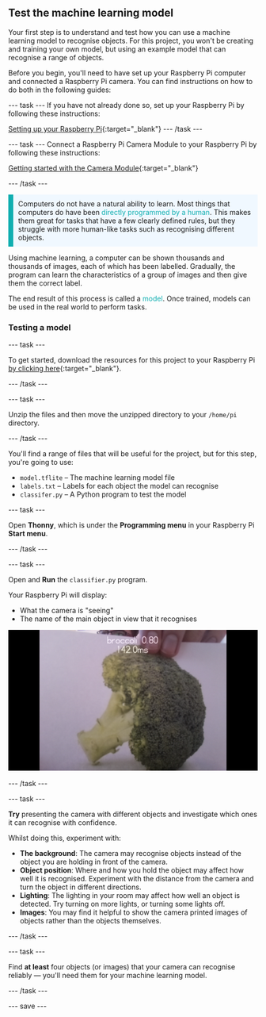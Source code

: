 ## Test the machine learning model

Your first step is to understand and test how you can use a machine learning model to recognise objects. For this project, you won't be creating and training your own model, but using an example model that can recognise a range of objects.

Before you begin, you'll need to have set up your Raspberry Pi computer and connected a Raspberry Pi camera. You can find instructions on how to do both in the following guides:

--- task ---
If you have not already done so, set up your Raspberry Pi by following these instructions:

[Setting up your Raspberry Pi](https://projects.raspberrypi.org/en/projects/raspberry-pi-setting-up){:target="_blank"}
--- /task ---

--- task ---
Connect a Raspberry Pi Camera Module to your Raspberry Pi by following these instructions:

[Getting started with the Camera Module](https://projects.raspberrypi.org/en/projects/getting-started-with-picamera){:target="_blank"}

--- /task ---

<p style="border-left: solid; border-width:10px; border-color: #0faeb0; background-color: aliceblue; padding: 10px;">
Computers do not have a natural ability to learn. Most things that computers do have been <span style="color: #0faeb0">directly programmed by a human</span>. This makes them great for tasks that have a few clearly defined rules, but they struggle with more human-like tasks such as recognising different objects.

Using machine learning, a computer can be shown thousands and thousands of images, each of which has been labelled. Gradually, the program can learn the characteristics of a group of images and then give them the correct label.

The end result of this process is called a <span style="color: #0faeb0">model</span>. Once trained, models can be used in the real world to perform tasks. 
</p>

### Testing a model

--- task ---

 To get started, download the resources for this project to your Raspberry Pi [by clicking here](http://rpf.io/p/en/robot-face-go){:target="_blank"}.

 --- /task ---
 
 --- task ---
 
 Unzip the files and then move the unzipped directory to your `/home/pi` directory.
 
 --- /task ---
 
 You'll find a range of files that will be useful for the project, but for this step, you're going to use:

 - `model.tflite` – The machine learning model file
 - `labels.txt` – Labels for each object the model can recognise
 - `classifer.py` – A Python program to test the model

--- task ---

Open **Thonny**, which is under the **Programming menu** in your Raspberry Pi **Start menu**. 
 
 --- /task ---

--- task ---

Open and **Run** the `classifier.py` program. 

Your Raspberry Pi will display: 
+ What the camera is "seeing" 
+ The name of the main object in view that it recognises

 ![Image of the recogniser project running.](images/classifier.png)

--- /task ---

--- task ---

 **Try** presenting the camera with different objects and investigate which ones it can recognise with confidence. 
 
 Whilst doing this, experiment with:
   - **The background**: The camera may recognise objects instead of the object you are holding in front of the camera.
   - **Object position**: Where and how you hold the object may affect how well it is recognised. Experiment with the distance from the camera and turn the object in different directions.
   - **Lighting**: The lighting in your room may affect how well an object is detected. Try turning on more lights, or turning some lights off.
   - **Images**: You may find it helpful to show the camera printed images of objects rather than the objects themselves.

--- /task ---

--- task ---

Find **at least** four objects (or images) that your camera can recognise reliably — you'll need them for your machine learning model.

--- /task ---

--- save ---
